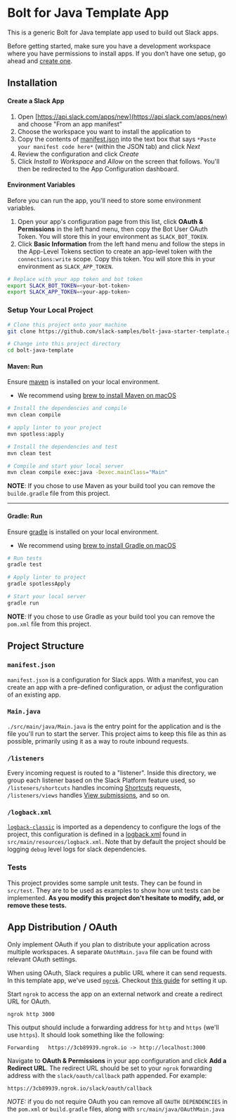 # Bolt for Java Template App

This is a generic Bolt for Java template app used to build out Slack apps.

Before getting started, make sure you have a development workspace where you have permissions to install apps. If you don’t have one setup, go ahead and [create one](https://slack.com/create).

## Installation

#### Create a Slack App

1. Open [https://api.slack.com/apps/new](https://api.slack.com/apps/new) and choose "From an app manifest"
2. Choose the workspace you want to install the application to
3. Copy the contents of [manifest.json](./manifest.json) into the text box that says `*Paste your manifest code here*` (within the JSON tab) and click *Next*
4. Review the configuration and click *Create*
5. Click *Install to Workspace* and *Allow* on the screen that follows. You'll then be redirected to the App Configuration dashboard.

#### Environment Variables

Before you can run the app, you'll need to store some environment variables.

1. Open your app's configuration page from this list, click **OAuth & Permissions** in the left hand menu, then copy the Bot User OAuth Token. You will store this in your environment as `SLACK_BOT_TOKEN`.
2. Click **Basic Information** from the left hand menu and follow the steps in the App-Level Tokens section to create an app-level token with the `connections:write` scope. Copy this token. You will store this in your environment as `SLACK_APP_TOKEN`.

```zsh
# Replace with your app token and bot token
export SLACK_BOT_TOKEN=<your-bot-token>
export SLACK_APP_TOKEN=<your-app-token>
```

### Setup Your Local Project

```zsh
# Clone this project onto your machine
git clone https://github.com/slack-samples/bolt-java-starter-template.git

# Change into this project directory
cd bolt-java-template
```

#### Maven: Run

Ensure [maven](https://maven.apache.org/index.html) is installed on your local environment.
* We recommend using [brew to install Maven on macOS](https://formulae.brew.sh/formula/maven)

```zsh
# Install the dependencies and compile
mvn clean compile

# apply linter to your project
mvn spotless:apply

# Install the dependencies and test
mvn clean test

# Compile and start your local server
mvn clean compile exec:java -Dexec.mainClass="Main"
```

**NOTE**: If you chose to use Maven as your build tool you can remove the `builde.gradle` file from this project.

------

#### Gradle: Run

Ensure [gradle](https://gradle.org/) is installed on your local environment.
* We recommend using [brew to install Gradle on macOS](https://formulae.brew.sh/formula/gradle)

```zsh
# Run tests
gradle test

# Apply linter to project
gradle spotlessApply

# Start your local server
gradle run
```

**NOTE**: If you chose to use Gradle as your build tool you can remove the `pom.xml` file from this project.

## Project Structure

### `manifest.json`

`manifest.json` is a configuration for Slack apps. With a manifest, you can create an app with a pre-defined configuration, or adjust the configuration of an existing app.

### `Main.java`

`./src/main/java/Main.java` is the entry point for the application and is the file you'll run to start the server. This project aims to keep this file as thin as possible, primarily using it as a way to route inbound requests.

### `/listeners`

Every incoming request is routed to a "listener". Inside this directory, we group each listener based on the Slack Platform feature used, so `/listeners/shortcuts` handles incoming [Shortcuts](https://api.slack.com/interactivity/shortcuts) requests, `/listeners/views` handles [View submissions](https://api.slack.com/reference/interaction-payloads/views#view_submission), and so on.

### `/logback.xml`

[`logback-classic`](https://search.maven.org/artifact/ch.qos.logback/logback-classic) is imported as a dependency to configure the logs of the project, this configuration is defined in a [logback.xml](https://logback.qos.ch/manual/configuration.html) found in `src/main/resources/logback.xml`. Note that by default the project should be logging `debug` level logs for slack dependencies.

### Tests

This project provides some sample unit tests. They can be found in `src/test`. They are to be used as examples to show how unit tests can be implemented. **As you modify this project don't hesitate to modify, add, or remove these tests.**

## App Distribution / OAuth

Only implement OAuth if you plan to distribute your application across multiple workspaces. A separate `OAuthMain.java` file can be found with relevant OAuth settings.

When using OAuth, Slack requires a public URL where it can send requests. In this template app, we've used [`ngrok`](https://ngrok.com/download). Checkout [this guide](https://ngrok.com/docs#getting-started-expose) for setting it up.

Start `ngrok` to access the app on an external network and create a redirect URL for OAuth.

```
ngrok http 3000
```

This output should include a forwarding address for `http` and `https` (we'll use `https`). It should look something like the following:

```
Forwarding   https://3cb89939.ngrok.io -> http://localhost:3000
```

Navigate to **OAuth & Permissions** in your app configuration and click **Add a Redirect URL**. The redirect URL should be set to your `ngrok` forwarding address with the `slack/oauth/callback` path appended. For example:

```
https://3cb89939.ngrok.io/slack/oauth/callback
```

*NOTE:* if you do not require OAuth you can remove all `OAUTH DEPENDENCIES` in the `pom.xml` or `build.gradle` files, along with `src/main/java/OAuthMain.java`
